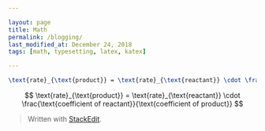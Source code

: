 ```yaml
---

layout: page
title: Math
permalink: /blogging/
last_modified_at: December 24, 2018
tags: [math, typesetting, latex, katex]

---
```


```latex
\text{rate}_{\text{product}} = \text{rate}_{\text{reactant}} \cdot \frac{\text{coefficient of reactant}}{\text{coefficient of product}}
```
$$
\text{rate}_{\text{product}} = \text{rate}_{\text{reactant}} \cdot \frac{\text{coefficient of reactant}}{\text{coefficient of product}}
$$


> Written with [StackEdit](https://stackedit.io/).
<!--stackedit_data:
eyJoaXN0b3J5IjpbMTEzNzQ2OTM1N119
-->